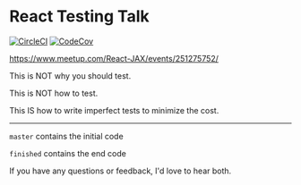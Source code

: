 # React Testing Talk

[![CircleCI](https://circleci.com/gh/MichaelDimmitt/react-testing-talk/tree/master.svg?style=shield)](https://circleci.com/gh/MichaelDimmitt/plugin-release/tree/master)
[![CodeCov](https://img.shields.io/codecov/c/github/reergymerej/react-testing-talk.svg)](https://codecov.io/gh/reergymerej/react-testing-talk)

https://www.meetup.com/React-JAX/events/251275752/

This is NOT why you should test.

This is NOT how to test.

This IS how to write imperfect tests to minimize the cost.


---

`master` contains the initial code

`finished` contains the end code

If you have any questions or feedback, I'd love to hear both.
